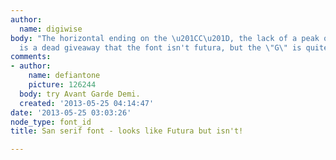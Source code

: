 ```yaml
---
author:
  name: digiwise
body: "The horizontal ending on the \u201CC\u201D, the lack of a peak on the \u201CA\u201D
  is a dead giveaway that the font isn't futura, but the \"G\" is quite similar...[img:sites/default/files/old-images/CASTLECRAG_5507.png]"
comments:
- author:
    name: defiantone
    picture: 126244
  body: try Avant Garde Demi.
  created: '2013-05-25 04:14:47'
date: '2013-05-25 03:03:26'
node_type: font_id
title: San serif font - looks like Futura but isn't!

---
```

